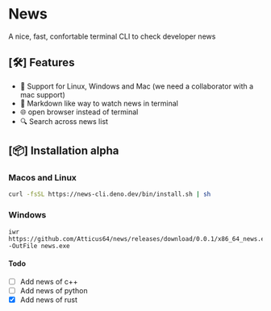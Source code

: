 # News 

A nice, fast, confortable terminal CLI to check developer news

## [:hammer_and_wrench:] Features

* :rocket: Support for Linux, Windows and Mac (we need a collaborator with a mac support) 
* :blue_book: Markdown like way to watch news in terminal
* :globe_with_meridians: open browser instead of terminal
* :mag: Search across news list

## [:package:] Installation alpha

### Macos and Linux

```bash
curl -fsSL https://news-cli.deno.dev/bin/install.sh | sh
```

### Windows

```pwsh
iwr https://github.com/Atticus64/news/releases/download/0.0.1/x86_64_news.exe -OutFile news.exe
```

#### Todo

* [ ] Add news of c++
* [ ] Add news of python
* [x] Add news of rust
